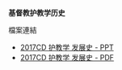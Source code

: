 **基督教护教学历史**

檔案連結

- [2017CD 护教学 发展史 - PPT](https://1drv.ms/p/s!AjZhmcPLNbcilEH4_8H5y9-i8Tdj)
- [2017CD 护教学 发展史 - PDF](markdown/2017CD护教学发展史.pdf)
